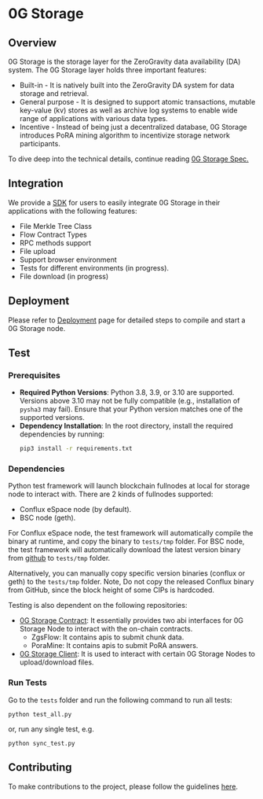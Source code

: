 # 0G Storage

## Overview

0G Storage is the storage layer for the ZeroGravity data availability (DA) system. The 0G Storage layer holds three important features:

* Built-in - It is natively built into the ZeroGravity DA system for data storage and retrieval.
* General purpose - It is designed to support atomic transactions, mutable key-value (kv) stores as well as archive log systems to enable wide range of applications with various data types.
* Incentive - Instead of being just a decentralized database, 0G Storage introduces PoRA mining algorithm to incentivize storage network participants.

To dive deep into the technical details, continue reading [0G Storage Spec.](docs/)

## Integration

We provide a [SDK](https://github.com/0glabs/0g-js-storage-sdk) for users to easily integrate 0G Storage in their applications with the following features:

* File Merkle Tree Class
* Flow Contract Types
* RPC methods support
* File upload
* Support browser environment
* Tests for different environments (in progress).
* File download (in progress)

## Deployment

Please refer to [Deployment](docs/run.md) page for detailed steps to compile and start a 0G Storage node.

## Test

### Prerequisites

* **Required Python Versions**: Python 3.8, 3.9, or 3.10 are supported. Versions above 3.10 may not be fully compatible (e.g., installation of `pysha3` may fail). Ensure that your Python version matches one of the supported versions.
* **Dependency Installation**: In the root directory, install the required dependencies by running:  
  ```bash
  pip3 install -r requirements.txt
  ```

### Dependencies

Python test framework will launch blockchain fullnodes at local for storage node to interact with. There are 2 kinds of fullnodes supported:

* Conflux eSpace node (by default).
* BSC node (geth).

For Conflux eSpace node, the test framework will automatically compile the binary at runtime, and copy the binary to `tests/tmp` folder. For BSC node, the test framework will automatically download the latest version binary from [github](https://github.com/bnb-chain/bsc/releases) to `tests/tmp` folder.

Alternatively, you can manually copy specific version binaries (conflux or geth) to the `tests/tmp` folder. Note, Do not copy the released Conflux binary from GitHub, since the block height of some CIPs is hardcoded.

Testing is also dependent on the following repositories:

* [0G Storage Contract](https://github.com/0glabs/0g-storage-contracts): It essentially provides two abi interfaces for 0G Storage Node to interact with the on-chain contracts.
  * ZgsFlow: It contains apis to submit chunk data.
  * PoraMine: It contains apis to submit PoRA answers.
* [0G Storage Client](https://github.com/0glabs/0g-storage-client): It is used to interact with certain 0G Storage Nodes to upload/download files.

### Run Tests

Go to the `tests` folder and run the following command to run all tests:

```
python test_all.py
```

or, run any single test, e.g.

```
python sync_test.py
```

## Contributing

To make contributions to the project, please follow the guidelines [here](contributing.md).
